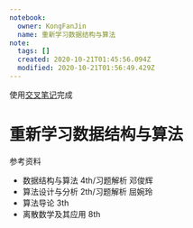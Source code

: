 ```yaml
---
notebook: 
  owner: KongFanJin
  name: 重新学习数据结构与算法
note:
  tags: []
  created: 2020-10-21T01:45:56.094Z
  modified: 2020-10-21T01:56:49.429Z
---
```


使用[交叉笔记](https://crossnote.app/?repo=https%3A%2F%2Fgithub.com%2FKongFanJin%2FRelean-D-A.git&branch=main&filePath=README.md)完成

# 重新学习数据结构与算法
<!-- @crossnote.comment "id":"b5344b1f-757b-4eba-9c73-090693eed368" -->  

参考资料
- 数据结构与算法 4th/习题解析 邓俊辉
- 算法设计与分析 2th/习题解析 屈婉玲
- 算法导论 3th
- 离散数学及其应用 8th
